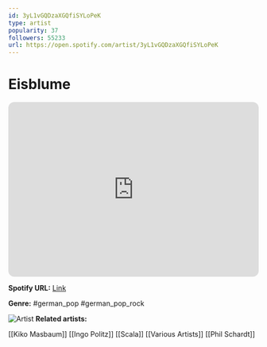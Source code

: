 ```yaml
---
id: 3yL1vGQDzaXGQfiSYLoPeK
type: artist
popularity: 37
followers: 55233
url: https://open.spotify.com/artist/3yL1vGQDzaXGQfiSYLoPeK
---
```

# Eisblume

<iframe style="border-radius:12px" src="https://open.spotify.com/embed/artist/3yL1vGQDzaXGQfiSYLoPeK" width="100%" height="352" frameBorder="0" allowfullscreen="" allow="autoplay; clipboard-write; encrypted-media; fullscreen; picture-in-picture" loading="lazy"></iframe>

**Spotify URL:** [Link](https://open.spotify.com/artist/3yL1vGQDzaXGQfiSYLoPeK)

**Genre:**  #german_pop #german_pop_rock

![Artist](https://i.scdn.co/image/33c070a6d8e2671351f3e6f20f7cb0937f0f5e0b)
**Related artists:**

[[Kiko Masbaum]]
[[Ingo Politz]]
[[Scala]]
[[Various Artists]]
[[Phil Schardt]]

